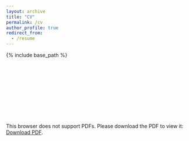 ```yaml
---
layout: archive
title: "CV"
permalink: /cv
author_profile: true
redirect_from:
  - /resume
---
```


{% include base_path %}

<object data="../files/resume_2022.pdf" type="application/pdf" width="750px" height="750px">
    <embed src="../files/resume_2022.pdf" type="application/pdf">
        <p>This browser does not support PDFs. Please download the PDF to view it: <a href="../files/resume_2022.pdf">Download PDF</a>.</p>
    </embed>
</object>

<!-- Education
======

Skills
======
* Skill 1
* Skill 2
  * Sub-skill 2.1
  * Sub-skill 2.2
  * Sub-skill 2.3
* Skill 3

Publications
======
  <ul>{% for post in site.publications %}
    {% include archive-single-cv.html %}
  {% endfor %}</ul>
  
Talks
======
  <ul>{% for post in site.talks %}
    {% include archive-single-talk-cv.html %}
  {% endfor %}</ul>
  
Teaching
======
  <ul>{% for post in site.teaching %}
    {% include archive-single-cv.html %}
  {% endfor %}</ul>
  
Service and leadership
======
* Currently signed in to 43 different slack teams -->
